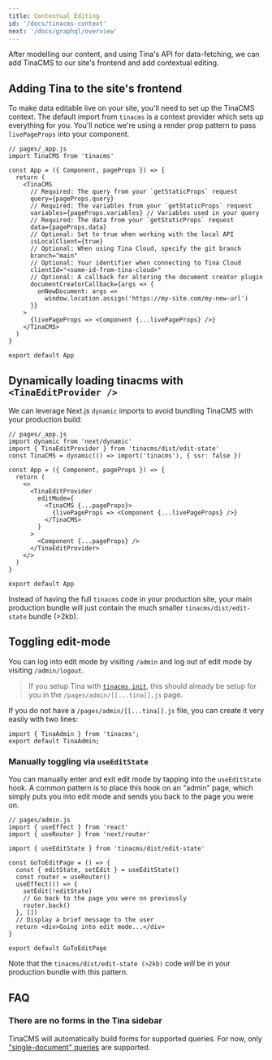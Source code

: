 ```yaml
---
title: Contextual Editing
id: '/docs/tinacms-context'
next: '/docs/graphql/overview'
---
```


After modelling our content, and using Tina's API for data-fetching, we can add TinaCMS to our site's frontend and add contextual editing.

## Adding Tina to the site's frontend

To make data editable live on your site, you'll need to set up the TinaCMS context. The default import from `tinacms` is a context provider which sets up everything for you. You'll notice we're using a render prop pattern to pass `livePageProps` into your component.

```tsx
// pages/_app.js
import TinaCMS from 'tinacms'

const App = ({ Component, pageProps }) => {
  return (
    <TinaCMS
      // Required: The query from your `getStaticProps` request
      query={pageProps.query}
      // Required: The variables from your `getStaticProps` request
      variables={pageProps.variables} // Variables used in your query
      // Required: The data from your `getStaticProps` request
      data={pageProps.data}
      // Optional: Set to true when working with the local API
      isLocalClient={true}
      // Optional: When using Tina Cloud, specify the git branch
      branch="main"
      // Optional: Your identifier when connecting to Tina Cloud
      clientId="<some-id-from-tina-cloud>"
      // Optional: A callback for altering the document creator plugin
      documentCreatorCallback={args => {
        onNewDocument: args =>
          window.location.assign('https://my-site.com/my-new-url')
      }}
    >
      {livePageProps => <Component {...livePageProps} />}
    </TinaCMS>
  )
}

export default App
```

## Dynamically loading tinacms with `<TinaEditProvider />`

We can leverage Next.js `dynamic` imports to avoid bundling TinaCMS with your production build:

```tsx
// pages/_app.js
import dynamic from 'next/dynamic'
import { TinaEditProvider } from 'tinacms/dist/edit-state'
const TinaCMS = dynamic(() => import('tinacms'), { ssr: false })

const App = ({ Component, pageProps }) => {
  return (
    <>
      <TinaEditProvider
        editMode={
          <TinaCMS {...pageProps}>
            {livePageProps => <Component {...livePageProps} />}
          </TinaCMS>
        }
      >
        <Component {...pageProps} />
      </TinaEditProvider>
    </>
  )
}

export default App
```

Instead of having the full `tinacms` code in your production site, your main production bundle will just contain the much smaller `tinacms/dist/edit-state` bundle (>2kb).

## Toggling edit-mode

You can log into edit mode by visiting `/admin` and log out of edit mode by visiting `/admin/logout`.

> If you setup Tina with [`tinacms init`]('/docs/setup-overview/#manual-setup-on-an-existing-site'), this should already be setup for you in the `/pages/admin/[[...tina]].js` page.

If you do not have a `/pages/admin/[[...tina]].js` file, you can create it very easily with two lines:

```
import { TinaAdmin } from 'tinacms';
export default TinaAdmin;
```

### Manually toggling via `useEditState`

You can manually enter and exit edit mode by tapping into the `useEditState` hook. A common pattern is to place this hook on an "admin" page, which simply puts you into edit mode and sends you back to the page you were on.

```tsx
// pages/admin.js
import { useEffect } from 'react'
import { useRouter } from 'next/router'

import { useEditState } from 'tinacms/dist/edit-state'

const GoToEditPage = () => {
  const { editState, setEdit } = useEditState()
  const router = useRouter()
  useEffect(() => {
    setEdit(!editState)
    // Go back to the page you were on previously
    router.back()
  }, [])
  // Display a brief message to the user
  return <div>Going into edit mode...</div>
}

export default GoToEditPage
```

Note that the `tinacms/dist/edit-state (>2kb)` code _will_ be in your production bundle with this pattern.

## FAQ

### There are no forms in the Tina sidebar

TinaCMS will automatically build forms for supported queries. For now, only ["single-document" queries](https://tina.io/docs/graphql/#getnamedocument) are supported.
